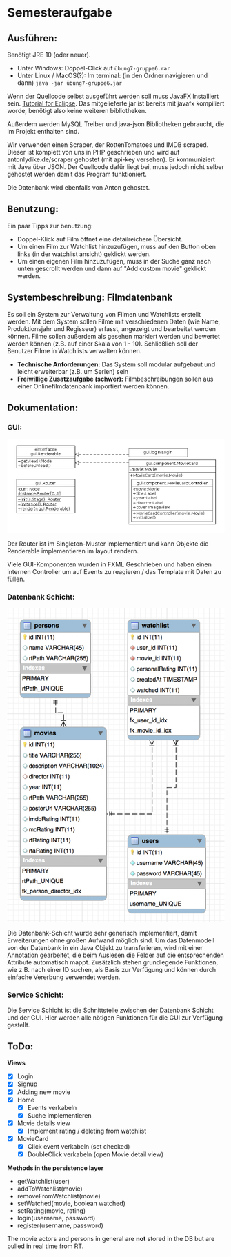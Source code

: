 # Semesteraufgabe

## Ausführen:

Benötigt JRE 10 (oder neuer).

 - Unter Windows: Doppel-Click auf `übung7-gruppe6.rar`
 - Unter Linux / MacOS(?): Im terminal: (in den Ordner navigieren und dann) `java -jar übung7-gruppe6.jar`
 
Wenn der Quellcode selbst ausgeführt werden soll muss JavaFX Installiert sein. [Tutorial for Eclipse](https://www.eclipse.org/efxclipse/install.html#for-the-lazy). Das mitgelieferte jar ist bereits mit javafx kompiliert worde, benötigt also keine weiteren bibliotheken.

Außerdem werden MySQL Treiber und java-json Bibliotheken gebraucht, die im Projekt enthalten sind.

Wir verwenden einen Scraper, der RottenTomatoes und IMDB scraped. Dieser ist komplett von uns in PHP geschrieben und wird auf antonlydike.de/scraper gehostet (mit api-key versehen). Er kommuniziert mit Java über JSON. Der Quellcode dafür liegt bei, muss jedoch nicht selber gehostet werden damit das Program funktioniert. 

Die Datenbank wird ebenfalls von Anton gehostet.

## Benutzung:

Ein paar Tipps zur benutzung:

 - Doppel-Klick auf Film öffnet eine detailreichere Übersicht.
 - Um einen Film zur Watchlist hinzuzufügen, muss auf den Button oben links (in der watchlist ansicht) geklickt werden.
 - Um einen eigenen Film hinzuzufügen, muss in der Suche ganz nach unten gescrollt werden und dann auf "Add custom movie" geklickt werden.

## Systembeschreibung: Filmdatenbank

Es soll ein System zur Verwaltung von Filmen und Watchlists erstellt werden. Mit dem System sollen
Filme mit verschiedenen Daten (wie Name, Produktionsjahr und Regisseur) erfasst, angezeigt und bearbeitet
werden können. Filme sollen außerdem als gesehen markiert werden und bewertet werden können
(z.B. auf einer Skala von 1 - 10). Schließlich soll der Benutzer Filme in Watchlists verwalten können.

 - **Technische Anforderungen:** Das System soll modular aufgebaut und leicht erweiterbar (z.B. um Serien) sein
 - **Freiwillige Zusatzaufgabe (schwer):** Filmbeschreibungen sollen aus einer Onlinefilmdatenbank importiert werden können.

## Dokumentation:

### GUI:

![GUI Diagram](GUI.png)

Der Router ist im Singleton-Muster implementiert und kann Objekte die Renderable implementieren im layout rendern.

Viele GUI-Komponenten wurden in FXML Geschrieben und haben einen internen Controller um auf Events zu reagieren / das Template mit Daten zu füllen.

### Datenbank Schicht:

![DB Diagram](DB_model.png)

Die Datenbank-Schicht wurde sehr generisch implementiert, damit Erweiterungen ohne großen Aufwand möglich sind. 
Um das Datenmodell von der Datenbank in ein Java Objekt zu transferieren, wird mit einer Annotation gearbeitet, die beim Auslesen die Felder auf die entsprechenden Attribute automatisch mappt.
Zusätzlich stehen grundlegende Funktionen, wie z.B. nach einer ID suchen, als Basis zur Verfügung und können durch einfache Vererbung verwendet werden.

### Service Schicht:

Die Service Schicht ist die Schnittstelle zwischen der Datenbank Schicht und der GUI. Hier werden alle nötigen Funktionen für die GUI
zur Verfügung gestellt.

## ToDo:

**Views**
 - [x] Login 
 - [x] Signup
 - [x] Adding new movie
 - [x] Home
 	- [x] Events verkabeln
 	- [x] Suche implementieren
 - [x] Movie details view
 	- [x] Implement rating / deleting from watchlist
 - [x] MovieCard
 	- [x] Click event verkabeln (set checked)
 	- [x] DoubleClick verkabeln (open Movie detail view)
 
**Methods in the persistence layer**
 - getWatchlist(user)
 - addToWatchlist(movie)
 - removeFromWatchlist(movie)
 - setWatched(movie, boolean watched)
 - setRating(movie, rating)
 - login(username, password)
 - register(username, password)
 
 The movie actors and persons in general are **not** stored in the DB but are pulled in real time from RT.
 